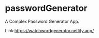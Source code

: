 # passwordGenerator
 A Complex Password Generator App.

Link:https://watchwordgenerator.netlify.app/
